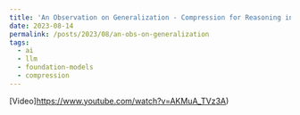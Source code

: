 ```yaml
---
title: 'An Observation on Generalization - Compression for Reasoning in Unsupervised learning'
date: 2023-08-14
permalink: /posts/2023/08/an-obs-on-generalization
tags:
  - ai
  - llm
  - foundation-models
  - compression
---
```


[Video]https://www.youtube.com/watch?v=AKMuA_TVz3A)